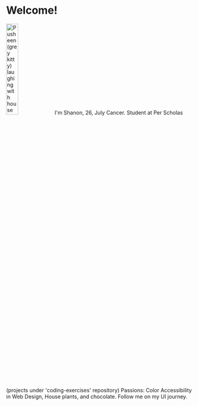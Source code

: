 # Welcome!
<img alig="left"
    src="https://media0.giphy.com/media/wpQbnFOYFnWXATZOxR/giphy.gif?cid=ecf05e47jzbki8392xggokth3sohymunz75y2q3qzjuikl1t&ep=v1_stickers_search&rid=giphy.gif"
    alt="Pusheen(grey kitty) laughing with house plants in the background"
    width="25%"
    height="auto">
<span aligh="rigth">
    I'm Shanon, 26, July Cancer.
    Student at Per Scholas (projects under 'coding-exercises' repository)
    Passions: Color Accessibility in Web Design, House plants, and chocolate.
    Follow me on my UI journey.
</span>